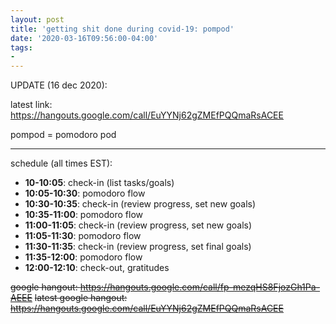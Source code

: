 ```yaml
---
layout: post
title: 'getting shit done during covid-19: pompod'
date: '2020-03-16T09:56:00-04:00'
tags:
- 
--- 
```




UPDATE (16 dec 2020):

latest link: <https://hangouts.google.com/call/EuYYNj62gZMEfPQQmaRsACEE>


pompod = pomodoro pod

---

schedule (all times EST): 

* **10-10:05**: check-in (list tasks/goals)
* **10:05-10:30**: pomodoro flow
* **10:30-10:35**: check-in (review progress, set new goals)
* **10:35-11:00**: pomodoro flow
* **11:00-11:05**: check-in (review progress, set new goals)
* **11:05-11:30**: pomodoro flow
* **11:30-11:35**: check-in (review progress, set final goals)
* **11:35-12:00**: pomodoro flow
* **12:00-12:10**: check-out, gratitudes

~~google hangout: <https://hangouts.google.com/call/fp-mezqHS8FjozGh1Pa-AEEE>~~
~~latest google hangout: <https://hangouts.google.com/call/EuYYNj62gZMEfPQQmaRsACEE>~~

<!-- hyperlink bank -->


<!-- &#042; = asterisk -->
<!-- &#039; = single quote '-->

